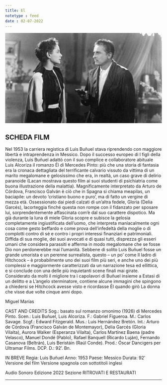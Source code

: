 ```yaml
---
title: El
notetype : feed
date : 02-07-2022
---
```


![](/assets/foto/2022/bologna_el.png)

## SCHEDA FILM
Nel 1953 la carriera registica di Luis Buñuel stava riprendendo con maggiore libertà e intraprendenza in Messico. Dopo il successo europeo di I figli della violenza, Luis Buñuel adattò con il suo complice e collaboratore abituale Luis Alcoriza il romanzo Él di Mercedes Pinto: più che una storia di fantasia era la cronaca dettagliata del terrificante calvario vissuto da vittima di un marito megalomane e gelosissimo che era, in realtà, un caso grave di delirio paranoide (Lacan mostrava questo film ai suoi studenti di psichiatria come buona illustrazione della malattia).
Magnificamente interpretato da Arturo de Córdova, Francisco Galván è ciò che in Spagna si chiama meapilas, un baciapile: un devoto ‘cristiano buono e puro’, ma di fatto un vergine di mezza età. Ossessionato dai piedi calzati di un’altra fedele, Gloria (Delia Garcés), lacorteggia finché questa non rompe con il fidanzato per sposare lui, sorprendentemente affascinata com’è dal suo carattere dispotico. Ma già durante la luna di miele Gloria scopre e subisce la gelosia completamente ingiustificata dell’uomo, che interpreta maniacalmente ogni cosa come gesto beffardo e come prova dell’infedeltà della moglie o di complotti contro di sé e contro i propri interessi finanziari e patrimoniali. Diffida di sua moglie, dei suoi avvocati e di quasi tutti, disprezza gli esseri umani che considera parassiti e afferma in modo megalomane che se fosse Dio non perdonerebbe mai l’umanità.
Sebbene di solito Luis Buñuel fosse un grande umorista e un perenne surrealista, questo – un po’ come Il ladro di Hitchcock – è probabilmente uno dei suoi film più seri, e anche uno dei più complessi e maggiormente caratterizzati da un narrazione tesa ed ellittica, e si conclude con una delle più inquietanti scene finali mai girate. Considerato da molti il migliore tra i capolavori di Buñuel insieme a Estasi di un delitto e a L’angelo sterminatore, contiene alcune immagini che spingono a chiedersi se Hitchcock avesse visto e ricordasse Él quando girò La donna che visse due volte cinque anni dopo.

Miguel Marías

 

CAST AND CREDITS
Sog.: basato sul romanzo omonimo (1926) di Mercedes Pinto. Scen.: Luis Buñuel, Luis Alcoriza. F.: Gabriel Figueroa. M.: Carlos Savage. Scgf.: Edward Fitzgerald. Mus.: Luis Hernández Bretón. Int.: Arturo de Córdova (Francisco Galván de Montemayor), Delia Garcés (Gloria Vilalta), Aurora Walker (Esperanza Vilalta), Carlos Martínez Baena (padre Velasco), Manuel Dondé (Pablo), Rafael Banquell (Ricardo Luján), Fernando Casanova (Beltrán), Luis Beristáin (Raúl Conde). Prod.: Óscar Dancigers per Ultramar Films. DCP. D.: 92’. Bn.

IN BREVE
Regia: Luis Buñuel
Anno: 1953
Paese: Messico
Durata: 92'
Versione del film
Versione spagnola con sottotitoli inglesi

Audio
Sonoro
Edizione
2022
Sezione
RITROVATI E RESTAURATI

---

